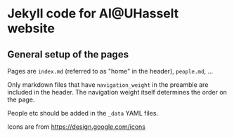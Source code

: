 # Jekyll code for AI@UHasselt website

## General setup of the pages

Pages are `index.md` (referred to as "home" in the header), `people.md`, ...

Only markdown files that have `navigation_weight` in the preamble are included in the header. The navigation weight itself determines the order on the page.

People etc should be added in the `_data` YAML files.

Icons are from https://design.google.com/icons
